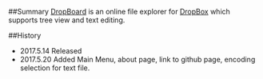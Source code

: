 ##Summary
[DropBoard](www.DropBoard.org) is an online file explorer for [DropBox](www.dropbox.com) which supports tree view and text editing.

##History
 * 2017.5.14 Released
 * 2017.5.20 Added Main Menu, about page, link to github page, encoding selection for text file.